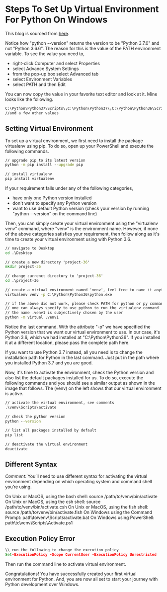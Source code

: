 # Steps To Set Up Virtual Environment For Python On Windows

This blog is sourced from [here](https://www.c-sharpcorner.com/article/steps-to-set-up-a-virtual-environment-for-python-development/).

Notice how "python --version" returns the version to be "Python 3.7.0" and not "Python 3.6.6". The reason for this is the value of the PATH environment variable. To see the value you need to,
- right-click Computer and select Properties
- select Advance System Settings
- from the pop-up box select Advanced tab
- select Environment Variables 
- select PATH and then Edit

You can now copy the value in your favorite text editor and look at it. Mine looks like the following.

```cmd
C:\Python\Python37\Scripts\;C:\Python\Python37\;C:\Python\Python36\Scripts\;C:\Python\Python36\;    
//and a few other values
```

## Setting Virtual Environment

To set up a virtual environment, we first need to install the package virtualenv using pip. To do so, open up your PowerShell and execute the following commands.

```cmd
// upgrade pip to its latest version  
python -m pip install --upgrade pip   
  
// install virtualenv  
pip install virtualenv  
```

If your requirement falls under any of the following categories,
- have only one Python version installed
- don't want to specify any Python version
- want to use default Python version (check your version by running "python --version" on the command line)

Then, you can simply create your virtual environment using the "virtualenv venv" command, where "venv" is the environment name. However, if none of the above categories satisfies your requirement, then follow along as it's time to create your virtual environment using with Python 3.6. 

```cmd
// navigate to Desktop  
cd .\Desktop  
  
// create a new directory 'project-36'  
mkdir project-36  
  
// change currenct directory to 'project-36'  
cd .\project-36  
  
// create a virtual environment named 'venv', feel free to name it anything you like
virtualenv venv -p C:\Python\Python36\python.exe  

// if the above did not work, please check PATH for python or py command in powershell
// one can always specify to use python to run the virtualenv command 
// the name .venv1 is subjectively chosen by the user
python -m virtual .venv1
```

Notice the last command. With the attribute "-p" we have specified the Python version that we want our virtual environment to use. In our case, it's Python 3.6, which we had installed at "C:\Python\Python36". If you installed it at a different location, please pass the complete path here.
 
If you want to use Python 3.7 instead, all you need is to change the installation path for Python in the last command. Just put in the path where you installed Python 3.7 and you are good.
 
Now, it's time to activate the environment, check the Python version and also list the default packages installed for us. To do so, execute the following commands and you should see a similar output as shown in the image that follows. The (venv) on the left shows that our virtual environment is active. 

```cmd
// activate the virtual environment, see comments
.\venv\Scripts\activate
 
// check the python version
python --version
 
// list all packages installed by default
pip list
 
// deactivate the virtual environment
deactivate
```

## Different Syntax

*Comment*: You’ll need to use different syntax for activating the virtual environment depending on which operating system and command shell you’re using.

On Unix or MacOS, using the bash shell: source /path/to/venv/bin/activate
On Unix or MacOS, using the csh shell: source /path/to/venv/bin/activate.csh
On Unix or MacOS, using the fish shell: source /path/to/venv/bin/activate.fish
On Windows using the Command Prompt: path\to\venv\Scripts\activate.bat
On Windows using PowerShell: path\to\venv\Scripts\Activate.ps1

## Execution Policy Error

```cmd
\\ run the following to change the execution policy
Set-ExecutionPolicy -Scope CurrentUser -ExecutionPolicy Unrestricted
```

Then run the command line to activate virtual environment.

Congratulations! You have successfully created your first virtual environment for Python. And, you are now all set to start your journey with Python development over Windows. 

